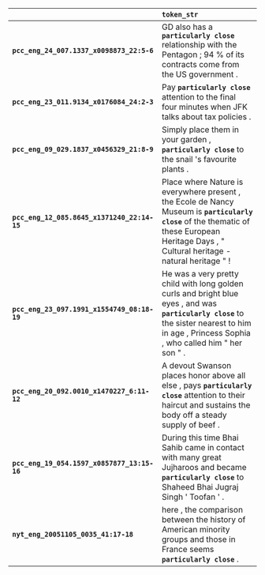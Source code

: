 |                                             | `token_str`                                                                                                                                                                                      |
|:--------------------------------------------|:-------------------------------------------------------------------------------------------------------------------------------------------------------------------------------------------------|
| **`pcc_eng_24_007.1337_x0098873_22:5-6`**   | GD also has a __``particularly close``__ relationship with the Pentagon ; 94 % of its contracts come from the US government .                                                                    |
| **`pcc_eng_23_011.9134_x0176084_24:2-3`**   | Pay __``particularly close``__ attention to the final four minutes when JFK talks about tax policies .                                                                                           |
| **`pcc_eng_09_029.1837_x0456329_21:8-9`**   | Simply place them in your garden , __``particularly close``__ to the snail 's favourite plants .                                                                                                 |
| **`pcc_eng_12_085.8645_x1371240_22:14-15`** | Place where Nature is everywhere present , the Ecole de Nancy Museum is __``particularly close``__ of the thematic of these European Heritage Days , " Cultural heritage - natural heritage " !  |
| **`pcc_eng_23_097.1991_x1554749_08:18-19`** | He was a very pretty child with long golden curls and bright blue eyes , and was __``particularly close``__ to the sister nearest to him in age , Princess Sophia , who called him " her son " . |
| **`pcc_eng_20_092.0010_x1470227_6:11-12`**  | A devout Swanson places honor above all else , pays __``particularly close``__ attention to their haircut and sustains the body off a steady supply of beef .                                    |
| **`pcc_eng_19_054.1597_x0857877_13:15-16`** | During this time Bhai Sahib came in contact with many great Jujharoos and became __``particularly close``__ to Shaheed Bhai Jugraj Singh ' Toofan ' .                                            |
| **`nyt_eng_20051105_0035_41:17-18`**        | here , the comparison between the history of American minority groups and those in France seems __``particularly close``__ .                                                                     |